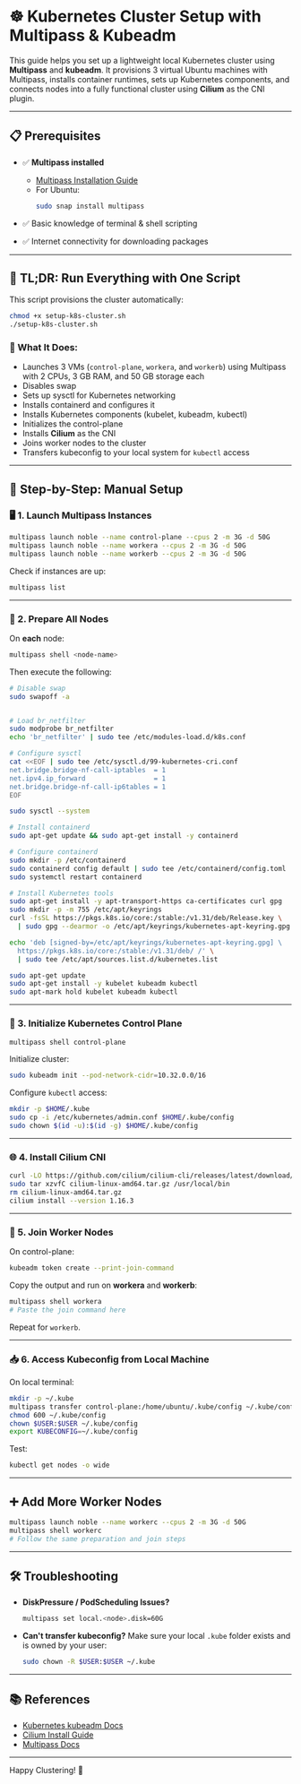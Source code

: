 # ☸️ Kubernetes Cluster Setup with Multipass & Kubeadm

This guide helps you set up a lightweight local Kubernetes cluster using **Multipass** and **kubeadm**. It provisions 3 virtual Ubuntu machines with Multipass, installs container runtimes, sets up Kubernetes components, and connects nodes into a fully functional cluster using **Cilium** as the CNI plugin.

---

## 📋 Prerequisites

- ✅ **Multipass installed**
  - [Multipass Installation Guide](https://multipass.run/install)
  - For Ubuntu:
    ```bash
    sudo snap install multipass
    ```

- ✅ Basic knowledge of terminal & shell scripting
- ✅ Internet connectivity for downloading packages

---

## 🚀 TL;DR: Run Everything with One Script

This script provisions the cluster automatically:

```bash
chmod +x setup-k8s-cluster.sh
./setup-k8s-cluster.sh
```

### 🧾 What It Does:
- Launches 3 VMs (`control-plane`, `workera`, and `workerb`) using Multipass with 2 CPUs, 3 GB RAM, and 50 GB storage each
- Disables swap
- Sets up sysctl for Kubernetes networking
- Installs containerd and configures it
- Installs Kubernetes components (kubelet, kubeadm, kubectl)
- Initializes the control-plane
- Installs **Cilium** as the CNI
- Joins worker nodes to the cluster
- Transfers kubeconfig to your local system for `kubectl` access

---

## 🧱 Step-by-Step: Manual Setup

### 🖥️ 1. Launch Multipass Instances

```bash
multipass launch noble --name control-plane --cpus 2 -m 3G -d 50G
multipass launch noble --name workera --cpus 2 -m 3G -d 50G
multipass launch noble --name workerb --cpus 2 -m 3G -d 50G
```

Check if instances are up:
```bash
multipass list
```

---

### 🔧 2. Prepare All Nodes

On **each** node:
```bash
multipass shell <node-name>
```

Then execute the following:

```bash
# Disable swap
sudo swapoff -a


# Load br_netfilter
sudo modprobe br_netfilter
echo 'br_netfilter' | sudo tee /etc/modules-load.d/k8s.conf

# Configure sysctl
cat <<EOF | sudo tee /etc/sysctl.d/99-kubernetes-cri.conf
net.bridge.bridge-nf-call-iptables  = 1
net.ipv4.ip_forward                 = 1
net.bridge.bridge-nf-call-ip6tables = 1
EOF

sudo sysctl --system

# Install containerd
sudo apt-get update && sudo apt-get install -y containerd

# Configure containerd
sudo mkdir -p /etc/containerd
sudo containerd config default | sudo tee /etc/containerd/config.toml
sudo systemctl restart containerd

# Install Kubernetes tools
sudo apt-get install -y apt-transport-https ca-certificates curl gpg
sudo mkdir -p -m 755 /etc/apt/keyrings
curl -fsSL https://pkgs.k8s.io/core:/stable:/v1.31/deb/Release.key \
  | sudo gpg --dearmor -o /etc/apt/keyrings/kubernetes-apt-keyring.gpg

echo 'deb [signed-by=/etc/apt/keyrings/kubernetes-apt-keyring.gpg] \
  https://pkgs.k8s.io/core:/stable:/v1.31/deb/ /' \
  | sudo tee /etc/apt/sources.list.d/kubernetes.list

sudo apt-get update
sudo apt-get install -y kubelet kubeadm kubectl
sudo apt-mark hold kubelet kubeadm kubectl
```

---

### 🧩 3. Initialize Kubernetes Control Plane

```bash
multipass shell control-plane
```

Initialize cluster:
```bash
sudo kubeadm init --pod-network-cidr=10.32.0.0/16
```

Configure `kubectl` access:
```bash
mkdir -p $HOME/.kube
sudo cp -i /etc/kubernetes/admin.conf $HOME/.kube/config
sudo chown $(id -u):$(id -g) $HOME/.kube/config
```

---

### 🌐 4. Install Cilium CNI

```bash
curl -LO https://github.com/cilium/cilium-cli/releases/latest/download/cilium-linux-amd64.tar.gz
sudo tar xzvfC cilium-linux-amd64.tar.gz /usr/local/bin
rm cilium-linux-amd64.tar.gz
cilium install --version 1.16.3
```

---

### 🔗 5. Join Worker Nodes

On control-plane:
```bash
kubeadm token create --print-join-command
```

Copy the output and run on **workera** and **workerb**:
```bash
multipass shell workera
# Paste the join command here
```

Repeat for `workerb`.

---

### 📥 6. Access Kubeconfig from Local Machine

On local terminal:
```bash
mkdir -p ~/.kube
multipass transfer control-plane:/home/ubuntu/.kube/config ~/.kube/config
chmod 600 ~/.kube/config
chown $USER:$USER ~/.kube/config
export KUBECONFIG=~/.kube/config
```

Test:
```bash
kubectl get nodes -o wide
```

---

## ➕ Add More Worker Nodes

```bash
multipass launch noble --name workerc --cpus 2 -m 3G -d 50G
multipass shell workerc
# Follow the same preparation and join steps
```

---

## 🛠️ Troubleshooting

- **DiskPressure / PodScheduling Issues?**
  ```bash
  multipass set local.<node>.disk=60G
  ```

- **Can't transfer kubeconfig?**
  Make sure your local `.kube` folder exists and is owned by your user:
  ```bash
  sudo chown -R $USER:$USER ~/.kube
  ```

---

## 📚 References

- [Kubernetes kubeadm Docs](https://kubernetes.io/docs/setup/production-environment/tools/kubeadm/)
- [Cilium Install Guide](https://docs.cilium.io/en/stable/gettingstarted/k8s-install-default/)
- [Multipass Docs](https://multipass.run/docs)

---

Happy Clustering! 🚀

